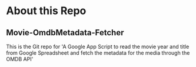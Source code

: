 




# About this Repo
## Movie-OmdbMetadata-Fetcher

This is the Git repo for 'A Google App Script to read the movie year and title from Google Spreadsheet and fetch the metadata for the media through the OMDB API'

